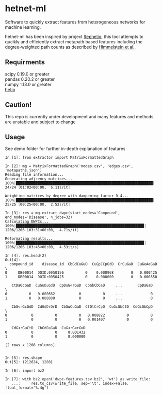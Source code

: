 # hetnet-ml

Software to quickly extract features from heterogeneous networks for machine learning.

hetnet-ml has been inspired by project [Rephetio](https://think-lab.github.io/p/rephetio/), 
this tool attempts to qucikly and efficiently extract metapath based features including
the degree-weighted path counts as described by 
[Himmelstein et al.](http://journals.plos.org/ploscompbiol/article?id=10.1371/journal.pcbi.1004259).

## Requirments

scipy 0.19.0 or greater  
pandas  0.20.2 or greater  
numpy 1.13.0 or greater  
[hetio]('https://github.com/dhimmel/hetio')  

## Caution!

This repo is currently under development and many features and methods are unstable and
subject to change

## Usage

See demo folder for further in-depth explanation of features

    In [1]: from extractor import MatrixFormattedGraph

    In [2]: mg = MatrixFormattedGraph('nodes.csv', 'edges.csv', 'metapaths.json')
    Reading file information...
    Generating adjcency matrices...
    100%|███████████████████████████████████████████████████████████████| 24/24 [01:02<00:00,  6.11s/it]

    Weighting matrices by degree with dampening factor 0.4...
    100%|███████████████████████████████████████████████████████████████| 25/25 [00:25<00:00,  2.52s/it]

    In [3]: res = mg.extract_dwpc(start_nodes='Compound', end_nodes='Disease', n_jobs=32)
    Calculating DWPCs...
    100%|███████████████████████████████████████████████████████████| 1206/1206 [03:31<00:00,  4.71s/it]

    Reformating results...
    100%|███████████████████████████████████████████████████████████| 1206/1206 [03:45<00:00,  4.53it/s]

    In [4]: res.head(2)
    Out[4]:
      compound_id    disease_id  CbGdCuGuD  CuGpCCpGdD  CrCuGaD  CuGeAeGaD  \
    0     DB00014  DOID:0050156          0    0.000968        0   0.000425
    1     DB00014  DOID:0050425          0    0.000000        0   0.000350

       CtDaGcGaD  CuGuDuGdD  CpDuG<rGuD  CbGbCbGaD     ...       CpDaGaD  \
    0          0   0.000662           0          0     ...             0
    1          0   0.000000           0          0     ...             0

       CbG<rGcGdD  CdGdDrDrD  CbGuCuGaD  CtDtCrCpD  CuGcGbCtD  CdGiGbCpD  \
    0           0          0          0   0.008822          0          0
    1           0          0          0   0.001407          0          0

       CdG<rGuCtD  CbGdDaGaD  CuG<rG<rGuD
    0           0          0     0.001432
    1           0          0     0.000000

    [2 rows x 1208 columns]


    In [5]: res.shape
    Out[5]: (212624, 1208)

    In [6]: import bz2

    In [7]: with bz2.open('dwpc-features.tsv.bz2', 'wt') as write_file:
       ...:     res.to_csv(write_file, sep='\t', index=False, float_format='%.4g')


